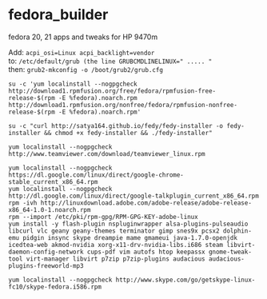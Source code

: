 fedora_builder
==============

fedora 20, 21 apps and tweaks for HP 9470m


Add:
`acpi_osi=Linux acpi_backlight=vendor`  
to:
`/etc/default/grub (the line GRUBCMDLINELINUX=" ..... "`  
then:
`grub2-mkconfig -o /boot/grub2/grub.cfg`  

```
su -c 'yum localinstall --nogpgcheck http://download1.rpmfusion.org/free/fedora/rpmfusion-free-release-$(rpm -E %fedora).noarch.rpm http://download1.rpmfusion.org/nonfree/fedora/rpmfusion-nonfree-release-$(rpm -E %fedora).noarch.rpm'

su -c "curl http://satya164.github.io/fedy/fedy-installer -o fedy-installer && chmod +x fedy-installer && ./fedy-installer"

yum localinstall --nogpgcheck http://www.teamviewer.com/download/teamviewer_linux.rpm

yum localinstall --nogpgcheck https://dl.google.com/linux/direct/google-chrome-stable_current_x86_64.rpm
yum localinstall --nogpgcheck http://dl.google.com/linux/direct/google-talkplugin_current_x86_64.rpm
rpm -ivh http://linuxdownload.adobe.com/adobe-release/adobe-release-x86_64-1.0-1.noarch.rpm
rpm --import /etc/pki/rpm-gpg/RPM-GPG-KEY-adobe-linux
yum install -y flash-plugin nspluginwrapper alsa-plugins-pulseaudio libcurl vlc geany geany-themes terminator gimp snes9x pcsx2 dolphin-emu pidgin insync skype dreampie mame gmameui java-1.7.0-openjdk icedtea-web akmod-nvidia xorg-x11-drv-nvidia-libs.i686 steam libvirt-daemon-config-network cups-pdf vim autofs htop keepassx gnome-tweak-tool virt-manager libvirt p7zip p7zip-plugins audacious audacious-plugins-freeworld-mp3

yum localinstall --nogpgcheck http://www.skype.com/go/getskype-linux-fc10/skype-fedora.i586.rpm
